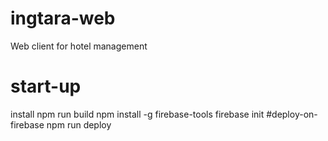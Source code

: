 # ingtara-web
Web client for hotel management
# start-up
install
npm run build
npm install -g firebase-tools
firebase init
#deploy-on-firebase
npm run deploy
